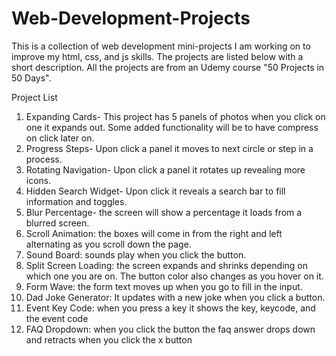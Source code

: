 # Web-Development-Projects
This is a collection of web development mini-projects I am working on to improve my html, css, and js skills. The projects are listed below with a short description. All the projects are from an Udemy course "50 Projects in 50 Days". 

Project List
1. Expanding Cards- This project has 5 panels of photos when you click on one it expands out. Some added functionality will be to have compress on click later on. 
2. Progress Steps- Upon click a panel it moves to next circle or step in a process.
3. Rotating Navigation- Upon click a panel it rotates up revealing more icons. 
4. Hidden Search Widget- Upon click it reveals a search bar to fill information and toggles.
5. Blur Percentage- the screen will show a percentage it loads from a blurred screen.
6. Scroll Animation: the boxes will come in from the right and left alternating as you scroll down the page.
7. Sound Board: sounds play when you click the button.
8. Split Screen Loading: the screen expands and shrinks depending on which one you are on. The button color also changes as you hover on it. 
9. Form Wave: the form text moves up when you go to fill in the input. 
10. Dad Joke Generator: It updates with a new joke when you click a button. 
11. Event Key Code: when you press a key it shows the key, keycode, and the event code
12. FAQ Dropdown: when you click the button the faq answer drops down and retracts when you click the x button